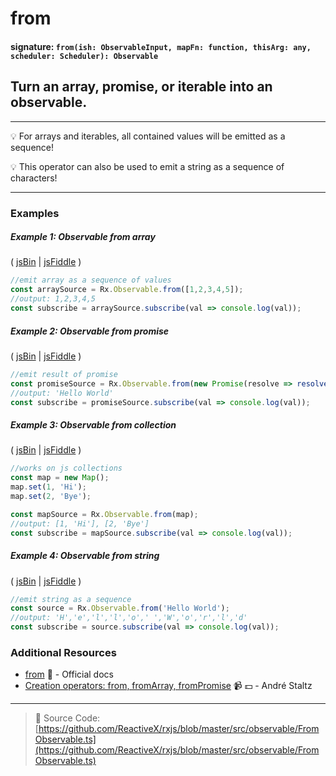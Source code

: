 # from
#### signature: `from(ish: ObservableInput, mapFn: function, thisArg: any, scheduler: Scheduler): Observable`

## Turn an array, promise, or iterable into an observable.

---
:bulb:  For arrays and iterables, all contained values will be emitted as a sequence!

:bulb:  This operator can also be used to emit a string as a sequence of characters!

---

### Examples

##### Example 1: Observable from array

( [jsBin](http://jsbin.com/foceyuketi/1/edit?js,console) | [jsFiddle](https://jsfiddle.net/btroncone/o7kb5e6j/) )

```js
//emit array as a sequence of values
const arraySource = Rx.Observable.from([1,2,3,4,5]);
//output: 1,2,3,4,5
const subscribe = arraySource.subscribe(val => console.log(val));
```

##### Example 2: Observable from promise

( [jsBin](http://jsbin.com/tamofinujo/1/edit?js,console) | [jsFiddle](https://jsfiddle.net/btroncone/2czc5sae/) )

```js
//emit result of promise
const promiseSource = Rx.Observable.from(new Promise(resolve => resolve('Hello World!')));
//output: 'Hello World'
const subscribe = promiseSource.subscribe(val => console.log(val));
```

##### Example 3: Observable from collection

( [jsBin](http://jsbin.com/tezohobudu/1/edit?js,console) | [jsFiddle](https://jsfiddle.net/btroncone/ae6hu9a8/) )

```js
//works on js collections
const map = new Map();
map.set(1, 'Hi');
map.set(2, 'Bye');

const mapSource = Rx.Observable.from(map);
//output: [1, 'Hi'], [2, 'Bye']
const subscribe = mapSource.subscribe(val => console.log(val));
```

##### Example 4: Observable from string

( [jsBin](http://jsbin.com/wenozubana/1/edit?js,console) | [jsFiddle](https://jsfiddle.net/btroncone/hfvzjcvL/) )

```js
//emit string as a sequence
const source = Rx.Observable.from('Hello World');
//output: 'H','e','l','l','o',' ','W','o','r','l','d'
const subscribe = source.subscribe(val => console.log(val));
```

### Additional Resources
* [from](http://reactivex.io/rxjs/class/es6/Observable.js~Observable.html#static-method-from) :newspaper: - Official docs
* [Creation operators: from, fromArray, fromPromise](https://egghead.io/lessons/rxjs-creation-operators-from-fromarray-frompromise?course=rxjs-beyond-the-basics-creating-observables-from-scratch) :video_camera: :dollar: - André Staltz

---
> :file_folder: Source Code:  [https://github.com/ReactiveX/rxjs/blob/master/src/observable/FromObservable.ts](https://github.com/ReactiveX/rxjs/blob/master/src/observable/FromObservable.ts)
